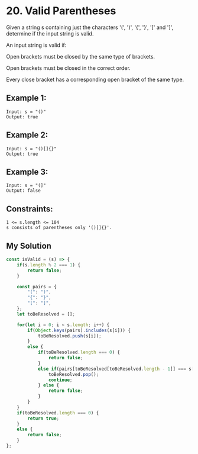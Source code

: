 # 20. Valid Parentheses
Given a string s containing just the characters '(', ')', '{', '}', '[' and ']', determine if the input string is valid.

An input string is valid if:

Open brackets must be closed by the same type of brackets.

Open brackets must be closed in the correct order.

Every close bracket has a corresponding open bracket of the same type.

## Example 1: 
```
Input: s = "()"
Output: true
```

## Example 2: 
```
Input: s = "()[]{}"
Output: true
```

## Example 3: 
```
Input: s = "(]"
Output: false
```

## Constraints: 
```
1 <= s.length <= 104
s consists of parentheses only '()[]{}'.
```

## My Solution
```js
const isValid = (s) => {
    if(s.length % 2 === 1) {
        return false;
    }

	const pairs = {
		"(": ")",
		"{": "}",
		"[": "]",
	};
    let toBeResolved = [];

    for(let i = 0; i < s.length; i++) {
        if(Object.keys(pairs).includes(s[i])) {
            toBeResolved.push(s[i]);
        }
        else {
            if(toBeResolved.length === 0) {
                return false;
            }
            else if(pairs[toBeResolved[toBeResolved.length - 1]] === s[i]) {
                toBeResolved.pop();
                continue;
            } else {
                return false;
            }
        }
    }
    if(toBeResolved.length === 0) {
        return true;
    }
    else {
        return false;
    }
};
```

